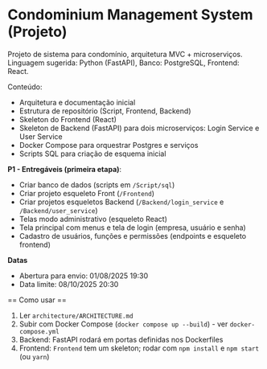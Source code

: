 # Condominium Management System (Projeto)

Projeto de sistema para condomínio, arquitetura MVC + microserviços.
Linguagem sugerida: Python (FastAPI), Banco: PostgreSQL, Frontend: React.

Conteúdo:
- Arquitetura e documentação inicial
- Estrutura de repositório (Script, Frontend, Backend)
- Skeleton do Frontend (React)
- Skeleton de Backend (FastAPI) para dois microserviços: Login Service e User Service
- Docker Compose para orquestrar Postgres e serviços
- Scripts SQL para criação de esquema inicial

**P1 - Entregáveis (primeira etapa)**:
- Criar banco de dados (scripts em `/Script/sql`)
- Criar projeto esqueleto Front (`/Frontend`)
- Criar projetos esqueletos Backend (`/Backend/login_service` e `/Backend/user_service`)
- Telas modo administrativo (esqueleto React)
- Tela principal com menus e tela de login (empresa, usuário e senha)
- Cadastro de usuários, funções e permissões (endpoints e esqueleto frontend)

**Datas**
- Abertura para envio: 01/08/2025 19:30
- Data limite: 08/10/2025 20:30

== Como usar ==
1. Ler `architecture/ARCHITECTURE.md`
2. Subir com Docker Compose (`docker compose up --build`) - ver `docker-compose.yml`
3. Backend: FastAPI rodará em portas definidas nos Dockerfiles
4. Frontend: `Frontend` tem um skeleton; rodar com `npm install` e `npm start` (ou `yarn`)
